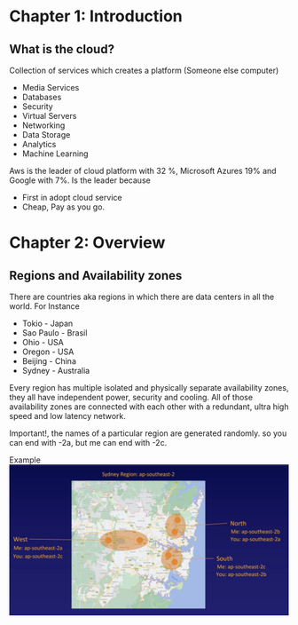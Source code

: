 # Chapter 1: Introduction

## What is the cloud?

Collection of services which creates a platform (Someone else computer)

-   Media Services
-   Databases
-   Security
-   Virtual Servers
-   Networking
-   Data Storage
-   Analytics
-   Machine Learning

Aws is the leader of cloud platform with 32 %, Microsoft Azures 19% and Google with 7%. Is the leader because

-   First in adopt cloud service
-   Cheap, Pay as you go.

# Chapter 2: Overview

## Regions and Availability zones

There are countries aka regions in which there are data centers in all the world. For Instance

-   Tokio - Japan
-   Sao Paulo - Brasil
-   Ohio - USA
-   Oregon - USA
-   Beijing - China
-   Sydney - Australia

Every region has multiple isolated and physically separate availability zones, they all have independent power, security and cooling. All of those availability zones are connected with each other with a redundant, ultra high speed and low latency network.

Important!, the names of a particular region are generated randomly. so you can end with -2a, but me can end with -2c.

Example
![Sydney Availability Zone](./images/sydney-availability-zones.png)

